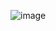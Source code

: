 ![image](https://user-images.githubusercontent.com/125398697/219880502-984d2a82-7ba4-48fb-899f-9826a31a5773.png)
